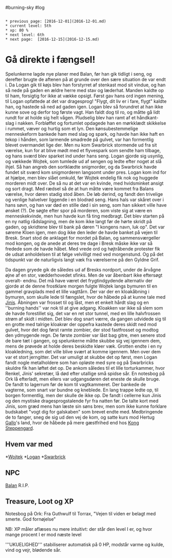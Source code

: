 #burning-sky #log

```ad-info

* previous page: [2016-12-01](2016-12-01.md)
* current level: 5th
* xp: 80 %
* next level: 6th
* next page:  [2016-12-15](2016-12-15.md) 
```

# Gå direkte i fængsel!  
Spelunkerne lagde nye planer med Balan, før han gik tidligt i seng, og derefter brugte de aftenen på at grunde over den sære situation de var endt i. Da Logan gik til køjs blev han forstyrret af stenkast mod sit vindue, og han så nede på gaden en ældre herre med stav og læderhat. Manden kaldte op til ham, forsigtig for ikke at vække opsigt. Først gav hans ord ingen mening, til Logan opfattede at det var dragesprog! "Flygt, dit liv er i fare, flygt" kaldte han, og hastede så ned ad gaden igen. Logan blev så forundret at han ikke kunne sove og derfor tog første vagt. Han faldt dog til ro, og måtte gå lidt rundt for at holde sig helt vågen. Pludselig blev han ramt af et håndkant-slag i nakken. Forbløffet og fortumlet opdagede han en mørkklædt skikkelse i rummet, væver og hurtig som et lyn. Den kønsubestemmelige menneskeform bankede ham med slag og spark, og havde han ikke haft en tekop i hånden, som larmende smadrede på gulvet, var han formentlig blevet overmandet lige der. Men nu kom Swarbrick stormende ud fra sit værelse, kun for at blive mødt med et flyvespark som sendte ham tilbage, og hans sværd blev sparket ind under hans seng. Logan gjorde sig usynlig, og vækkede Wojtek, som tumlede ud af sengen og ledte efter noget at slå ihjel. Så han angreb den sortklædte snigmorder, og da Swarbrick havde fundet sit sværd kom snigmorderen langsomt under pres. Logan kom ind for at hjælpe, men blev slået omkuld, før Wojtek endelig fik nok og huggede morderen midt over. De så nu at det var en kvinde, med hvidsminket ansigt og sort dragt. Med rædsel så de at hun måtte være kommet fra Balans værelse, hvor døren stadig stod åben. De løb derind, og fandt den trivelige og venlige halvelver liggende i en blodrød seng. Hans hals var skåret over i hans søvn, og han var død en stille død i sin seng, som han sikkert ville have ønsket (?). De søgte efter spor på morderen, som viste sig at være en menneskekvinde, men hun havde kun få ting medbragt. Det blev starten på en ny natlig rådslagning, men de kom ikke langt før de hørte skridt på gaden, og skridtene blev til bank på døren "I kongens navn, luk op". Det var søreme Kloen igen, men dog ikke den leder de havde banket på vejen til Bresk. Snart stod de anklaget for mordet på Balan, og sammensværgeller mod kongen, og de anede at deres tre dage i Bresk måske ikke var så fredede som de havde håbet. Med vrede ord og højtråbende protester fik de udsat anholdelsen til at følge velvilligt med ved morgenstund. Og på det tidspunkt var de naturligvis langt væk fra værelserne på den Gyldne Grif.
Da dagen gryede gik de således ud af Bresks nordport, under de årvågne øjne af en stor, vædderhovedet sfinks. Men de var åbenbart ikke eftersøgt overalt- endnu. Det må have været det frygtindgydende alternativ der gjorde at de denne frostklare morgen fulgte Wojtek langs bymuren til en gammel gravplads med et lille vagttårn. Der var der en kloakåbning i bymuren, som skulle lede til fængslet, hvor de håbede på at kunne tale med [Jinis](Jinis.md). Åbningen var frosset til og låst, men et enkelt hårdt slag og en ''burning hands'' var nok til at give adgang. Kloakken var ikke så slem som de havde forestillet sig, det var en ret stor tunnel, med en lille halvfrossen strøm af skidt i midten. Det blev dog snart værre, da gangen udvidede sig til en grotte med talrige kloakrør der oppefra kastede deres skidt ned mod gulvet, hvor det dog først ramte zombier, der stod fastfrosset og modtog den ydmygende regn. De første zombier var låst bag gitre, men senere stod de bare tæt i gangen, og spelunkerne måtte skubbe sig vej igennem dem, mens de prøvede at holde deres beskidte kløer væk. Grotten endte i en ny kloakledning, som det ville blive svært at komme igennem. Men over dem var et stort jerngitter. Det var umuligt at skubbe det op først, men Logan fandt nogle metalholdere som han opløste med syre og på Swarbricks skuldre fik han løftet det op. De ankom således til et lille torturkammer, hvor Renkel, Jinis' sekretær, lå død efter utallige små spidse sår. En notesbog på Ork lå efterladt, men ellers var udgangsdøren det eneste de skulle bruge. De fandt to lagerrum før de kom til vagtkammeret. Der bankede de vagterne, som snart var bundne og kneblede. En lang trappe ledte op, til borgen formentlig, men der skulle de ikke op. De fandt i cellerne kun Jinis og den mystiske dragesprogstalende fyr fra natten før. De talte kort med Jinis, som græd mens han læste sin søns brev, men som ikke kunne forklare budskabet "vogt dig for galskaben" som brevet endte med. Medbringende de to fanger, sneg de sig ud den vej de kom, og satte kurs mod Hertug [Gallo](Gallo.md)'s land, hvor de håbede på mere gæstfrihed end hos [Kong Steppengard](Kong%20Steppengard.md). 
     
## Hvem var med 
*[Wojtek](Wojtek.md)
*[Logan](Logan.md)
*[Swarbrick](Swarbrick%20Everwood.md)
## NPC 
[Balan](Balan.md) R.I.P.
## Treasure, Loot og XP 
Notesbog på Ork: Fra Guthwulf til Torrax, "Vejen til viden er belagt med smerte. God fornøjelse"
NB: XP måler aflæses nu mere intuitivt: der står den level I er, og hvor mange procent I er mod næste level
'''UKUELIGHED''' stabiliserer automatisk på 0 HP, modstår varme og kulde, vind og vejr, blødende sår.
